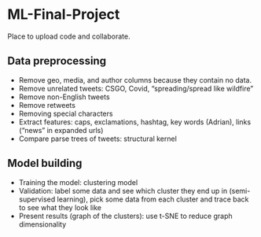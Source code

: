# ML-Final-Project

Place to upload code and collaborate. 

## Data preprocessing

- Remove geo, media, and author columns because they contain no data. 
- Remove unrelated tweets: CSGO, Covid, “spreading/spread like wildfire”
- Remove non-English tweets
- Remove retweets
-	Removing special characters
-	Extract features: caps, exclamations, hashtag, key words (Adrian), links (“news” in expanded urls)
-	Compare parse trees of tweets: structural kernel

## Model building 
-	Training the model: clustering model
-	Validation: label some data and see which cluster they end up in (semi-supervised learning), pick some data from each cluster and trace back to see what they look like
-	Present results (graph of the clusters): use t-SNE to reduce graph dimensionality
